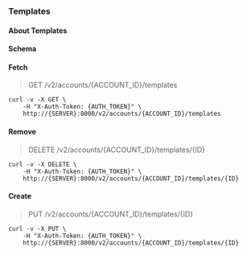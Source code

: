 ### Templates

#### About Templates

#### Schema



#### Fetch

> GET /v2/accounts/{ACCOUNT_ID}/templates

```curl
curl -v -X GET \
    -H "X-Auth-Token: {AUTH_TOKEN}" \
    http://{SERVER}:8000/v2/accounts/{ACCOUNT_ID}/templates
```

#### Remove

> DELETE /v2/accounts/{ACCOUNT_ID}/templates/{ID}

```curl
curl -v -X DELETE \
    -H "X-Auth-Token: {AUTH_TOKEN}" \
    http://{SERVER}:8000/v2/accounts/{ACCOUNT_ID}/templates/{ID}
```

#### Create

> PUT /v2/accounts/{ACCOUNT_ID}/templates/{ID}

```curl
curl -v -X PUT \
    -H "X-Auth-Token: {AUTH_TOKEN}" \
    http://{SERVER}:8000/v2/accounts/{ACCOUNT_ID}/templates/{ID}
```

